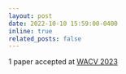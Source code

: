 ```yaml
---
layout: post
date: 2022-10-10 15:59:00-0400
inline: true
related_posts: false
---
```


1 paper accepted at [WACV 2023](https://wacv2023.thecvf.com/) 

